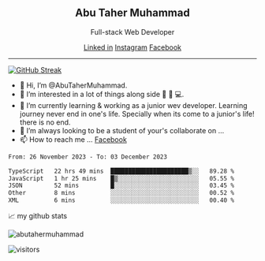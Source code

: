<h2 style="text-align: center; font-weight: 700">Abu Taher Muhammad</h2>
<p style="text-align: center">Full-stack Web Developer</p>
<p style="text-align: center">
    <a href="#">Linked in</a>
    <a href="#">Instagram</a>
    <a href="#">Facebook</a>
</p>
<hr/>

[![GitHub Streak](http://github-readme-streak-stats.herokuapp.com?user=abutahermuhammad&theme=gotham&hide_border=true&date_format=M%20j%5B%2C%20Y%5D&background=00000000)](https://git.io/streak-stats)

- 👋 Hi, I’m @AbuTaherMuhammad.
- 👀 I’m interested in a lot of things along side 🤖 📖 💻.
- 🌱 I’m currently learning & working as a junior wev developer. Learning journey never end in one's life. Specially when its come to a junior's life! there is no end.
- 💞️ I’m always looking to be a student of your's  collaborate on ...
- 📫 How to reach me ...
[Facebook]('https://www.facebook.com/atmuhammad180')

<!--
AbuTaherMuhammad/AbuTaherMuhammad is a ✨ special ✨ repository because its `README.md` (this file) appears on your GitHub profile.
You can click the Preview link to take a look at your changes.
-->
<!--START_SECTION:waka-->

```txt
From: 26 November 2023 - To: 03 December 2023

TypeScript   22 hrs 49 mins  ██████████████████████▒░░   89.28 %
JavaScript   1 hr 25 mins    █▒░░░░░░░░░░░░░░░░░░░░░░░   05.55 %
JSON         52 mins         █░░░░░░░░░░░░░░░░░░░░░░░░   03.45 %
Other        8 mins          ░░░░░░░░░░░░░░░░░░░░░░░░░   00.52 %
XML          6 mins          ░░░░░░░░░░░░░░░░░░░░░░░░░   00.40 %
```

<!--END_SECTION:waka-->

<!-- https://github.com/abutahermuhammad/github-readme-stats -->
📈 my github stats
<p>
    <img src="https://github-readme-stats.vercel.app/api?username=abutahermuhammad&show_icons=true&theme=gotham" alt="abutahermuhammad" />
</p>

![visitors](https://visitor-badge.glitch.me/badge?page_id=abutahermuhammad.abutahermuhammad&left_color=green&right_color=red)
